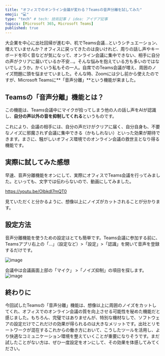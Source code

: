 ```yaml
---
title: "オフィスでのオンライン会議が変わる？Teamsの音声分離を試してみた"
emoji: "💻" 
type: "tech" # tech: 技術記事 / idea: アイデア記事
topics: [Microsoft 365, Microsoft Teams] 
published: true
---
```


大企業を中心に出社回帰が進む中、机でTeams会議...というシチュエーション、増えていませんか？オフィスに戻ってきたのは良いけれど、周りの話し声やキーボードを叩く音などが気になって、オンライン会議に集中できない、相手に自分の声がクリアに届いているか不安...。そんな悩みを抱えている方も多いのではないでしょうか。かくいう私もその一人。自席でのTeams会議が増え、周囲のノイズ問題に頭を悩ませていました。そんな時、Zoomには少し前から使えたのですが、Microsoft Teamsに**「音声分離」**という機能が来ました。

## Teamsの「音声分離」機能とは？

この機能は、Teams会議中にマイクが拾ってしまう他の人の話し声をAIが認識し、**自分の声以外の音を抑制してくれる**というものです。

これにより、会議の相手には、自分の声だけがクリアに届く、自分自身も、不要なノイズに邪魔されず会議に集中できる（かもしれない）といった効果が期待できます。まさに、騒がしいオフィス環境でのオンライン会議の救世主となり得る機能です。

## 実際に試してみた感想

早速、音声分離機能をオンにして、実際にオフィスでTeams会議を行ってみました。といっても、文字では伝わらないので、動画にしてみました。

https://youtu.be/OlbkdI7mQT0

見ていただくと分かるように、想像以上にノイズがカットされることが分かります。

## 設定方法

音声分離機能を使うための設定はとても簡単です。Teams会議に参加する前に、Teamsアプリ右上の「...」（設定など）>「設定」>「認識」を開いて音声を登録するだけです。

![image](https://github.com/user-attachments/assets/3677d720-a1ed-4a7a-a430-20197d67b6f8)

会議中は会議画面上部の「マイク」 >「ノイズ抑制」の項目を探します。
![image](https://github.com/user-attachments/assets/ce385291-f2d6-4ad3-afc7-d585f20b5ba5)

## 終わりに

今回試したTeamsの「音声分離」機能は、想像以上に周囲のノイズをカットしてくれ、オフィスでのオンライン会議の質を向上させる可能性を秘めた機能だと感じました。もちろん、完璧ではありませんが、特別な機材なしで、ソフトウェアの設定だけでこれだけの効果が得られるのは大きなメリットです。出社とリモートワークが混在するこれからの働き方において、こうしたツールを活用し、より快適なコミュニケーション環境を整えていくことが重要になりそうです。まだ試したことがない方は、ぜひ一度設定をオンにして、その効果を体感してみてください。
